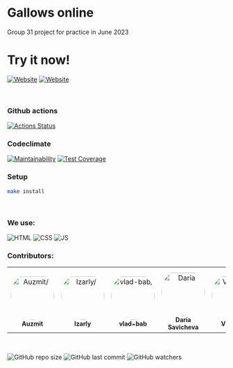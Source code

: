 # Gallows online
Group 31 project for practice in June 2023

# Try it now!
[![Website](https://img.shields.io/website?style=plastic&url=https%3A%2F%2Fauzmit.github.io%2FHexlet-Practice_31_group%2F)](https://auzmit.github.io/Hexlet-Practice_31-group/)
[![Website](https://img.shields.io/website?style=plastic&url=https%3A%2F%2Fauzmit.github.io%2FHexlet-Practice_31-group%2F)](https://auzmit.github.io/Hexlet-Practice_31-group/)



<br />

### Github actions
[![Actions Status](https://github.com/Auzmit/31_group/actions/workflows/test-on-push.yml/badge.svg?event=push)](https://github.com/Auzmit/31_group/actions/workflows/test-on-push.yml)

### Codeclimate
[![Maintainability](https://api.codeclimate.com/v1/badges/706d394fd071c4272f1d/maintainability)](https://codeclimate.com/github/Auzmit/31_group/maintainability)
[![Test Coverage](https://api.codeclimate.com/v1/badges/706d394fd071c4272f1d/test_coverage)](https://codeclimate.com/github/Auzmit/31_group/test_coverage)

### Setup
```bash
make install
```

<br />

### We use:
![HTML](https://img.shields.io/badge/HTML-239120?style=for-the-badge&logo=html5&logoColor=white)
![CSS](https://img.shields.io/badge/CSS-239120?&style=for-the-badge&logo=css3&logoColor=white)
![JS](https://img.shields.io/badge/JavaScript-F7DF1E?style=for-the-badge&logo=JavaScript&logoColor=black)

### Contributors:

<table>
<tr>
    <td align="center" style="word-wrap: break-word; width: 150.0; height: 150.0">
        <a href=https://github.com/Auzmit>
            <img src=https://avatars.githubusercontent.com/u/123180357?v=4 width="100;"  style="border-radius:50%;align-items:center;justify-content:center;overflow:hidden;padding-top:10px" alt=Auzmit‎/>
            <br />
            <sub style="font-size:14px"><b>Auzmit‎</b></sub>
        </a>
    </td>
    <td align="center" style="word-wrap: break-word; width: 150.0; height: 150.0">
        <a href=https://github.com/IzarlyShark>
            <img src=https://avatars.githubusercontent.com/u/115780892?v=4 width="100;"  style="border-radius:50%;align-items:center;justify-content:center;overflow:hidden;padding-top:10px" alt=Izarly/>
            <br />
            <sub style="font-size:14px"><b>Izarly</b></sub>
        </a>
    </td>
    <td align="center" style="word-wrap: break-word; width: 150.0; height: 150.0">
        <a href=https://github.com/vlad-bab>
            <img src=https://avatars.githubusercontent.com/u/118886918?v=4 width="100;"  style="border-radius:50%;align-items:center;justify-content:center;overflow:hidden;padding-top:10px" alt=vlad-bab/>
            <br />
            <sub style="font-size:14px"><b>vlad-bab</b></sub>
        </a>
    </td>
    <td align="center" style="word-wrap: break-word; width: 150.0; height: 150.0">
        <a href=https://github.com/Daria-Savicheva>
            <img src=https://avatars.githubusercontent.com/u/124240208?v=4 width="100;"  style="border-radius:50%;align-items:center;justify-content:center;overflow:hidden;padding-top:10px" alt=Daria Savicheva/>
            <br />
            <sub style="font-size:14px"><b>Daria Savicheva</b></sub>
        </a>
    </td>
    <td align="center" style="word-wrap: break-word; width: 150.0; height: 150.0">
        <a href=https://github.com/Rigoprogrammist>
            <img src=https://avatars.githubusercontent.com/u/113303530?v=4 width="100;"  style="border-radius:50%;align-items:center;justify-content:center;overflow:hidden;padding-top:10px" alt=Vladimir/>
            <br />
            <sub style="font-size:14px"><b>Vladimir</b></sub>
        </a>
    </td>
</tr>
</table>

<br />

![GitHub repo size](https://img.shields.io/github/repo-size/Auzmit/31_group)
![GitHub last commit](https://img.shields.io/github/last-commit/Auzmit/31_group)
![GitHub watchers](https://img.shields.io/github/watchers/Auzmit/31_group?style=social)
